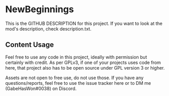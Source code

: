 # NewBeginnings
This is the GITHUB DESCRIPTION for this project. 
If you want to look at the mod's description, check description.txt.

## Content Usage
Feel free to use any code in this project, ideally with permission but certainly with credit.
As per GPLv3, if one of your projects uses code from here, that project also has to be open source under GPL version 3 or higher.

Assets are not open to free use, do not use those.
If you have any questions/reports, feel free to use the issue tracker here or to DM me (GabeHasWon#0038) on Discord.